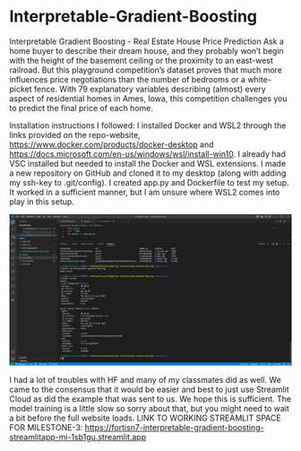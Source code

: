 # Interpretable-Gradient-Boosting
Interpretable Gradient Boosting - Real Estate House Price Prediction
Ask a home buyer to describe their dream house, and they probably won’t begin with the height of the basement ceiling or the proximity to an east-west railroad. But this playground competition’s dataset proves that much more influences price negotiations than the number of bedrooms or a white-picket fence. With 79 explanatory variables describing (almost) every aspect of residential homes in Ames, Iowa, this competition challenges you to predict the final price of each home.

Installation instructions I followed: 
I installed Docker and WSL2 through the links provided on the repo-website, https://www.docker.com/products/docker-desktop and https://docs.microsoft.com/en-us/windows/wsl/install-win10. I already had VSC installed but needed to install the Docker and WSL extensions. I made a new repository on GitHub and cloned it to my desktop (along with adding my ssh-key to .git/config). I created app.py and Dockerfile to test my setup. It worked in a sufficient manner, but I am unsure where WSL2 comes into play in this setup.

![Docker Setup Proof](DockerSetupImage.png "Docker Setup Image")

I had a lot of troubles with HF and many of my classmates did as well. We came to the consensus that it would be easier and best to just use Streamlit Cloud as did the example that was sent to us. We hope this is sufficient. The model training is a little slow so sorry about that, but you might need to wait a bit before the full website loads.
LINK TO WORKING STREAMLIT SPACE FOR MILESTONE-3: https://fortisn7-interpretable-gradient-boosting-streamlitapp-mi-1sb1gu.streamlit.app